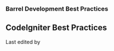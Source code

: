 ### Barrel Development Best Practices

CodeIgniter Best Practices
--------------------------

Last edited by